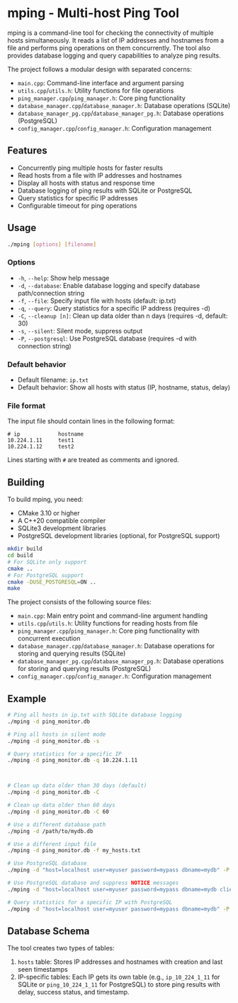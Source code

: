 # mping - Multi-host Ping Tool

mping is a command-line tool for checking the connectivity of multiple hosts simultaneously. It reads a list of IP addresses and hostnames from a file and performs ping operations on them concurrently. The tool also provides database logging and query capabilities to analyze ping results.

The project follows a modular design with separated concerns:
- `main.cpp`: Command-line interface and argument parsing
- `utils.cpp`/`utils.h`: Utility functions for file operations
- `ping_manager.cpp`/`ping_manager.h`: Core ping functionality
- `database_manager.cpp`/`database_manager.h`: Database operations (SQLite)
- `database_manager_pg.cpp`/`database_manager_pg.h`: Database operations (PostgreSQL)
- `config_manager.cpp`/`config_manager.h`: Configuration management

## Features

- Concurrently ping multiple hosts for faster results
- Read hosts from a file with IP addresses and hostnames
- Display all hosts with status and response time
- Database logging of ping results with SQLite or PostgreSQL
- Query statistics for specific IP addresses
- Configurable timeout for ping operations

## Usage

```bash
./mping [options] [filename]
```

### Options

- `-h`, `--help`: Show help message
- `-d`, `--database`: Enable database logging and specify database path/connection string
- `-f`, `--file`: Specify input file with hosts (default: ip.txt)
- `-q`, `--query`: Query statistics for a specific IP address (requires -d)
- `-C`, `--cleanup [n]`: Clean up data older than n days (requires -d, default: 30)
- `-s`, `--silent`: Silent mode, suppress output
- `-P`, `--postgresql`: Use PostgreSQL database (requires -d with connection string)

### Default behavior

- Default filename: `ip.txt`
- Default behavior: Show all hosts with status (IP, hostname, status, delay)

### File format

The input file should contain lines in the following format:

```
# ip            hostname
10.224.1.11     test1
10.224.1.12     test2
```

Lines starting with `#` are treated as comments and ignored.

## Building

To build mping, you need:

- CMake 3.10 or higher
- A C++20 compatible compiler
- SQLite3 development libraries
- PostgreSQL development libraries (optional, for PostgreSQL support)

```bash
mkdir build
cd build
# For SQLite only support
cmake ..
# For PostgreSQL support
cmake -DUSE_POSTGRESQL=ON ..
make
```

The project consists of the following source files:
- `main.cpp`: Main entry point and command-line argument handling
- `utils.cpp`/`utils.h`: Utility functions for reading hosts from file
- `ping_manager.cpp`/`ping_manager.h`: Core ping functionality with concurrent execution
- `database_manager.cpp`/`database_manager.h`: Database operations for storing and querying results (SQLite)
- `database_manager_pg.cpp`/`database_manager_pg.h`: Database operations for storing and querying results (PostgreSQL)
- `config_manager.cpp`/`config_manager.h`: Configuration management

## Example

```bash
# Ping all hosts in ip.txt with SQLite database logging
./mping -d ping_monitor.db

# Ping all hosts in silent mode
./mping -d ping_monitor.db -s

# Query statistics for a specific IP
./mping -d ping_monitor.db -q 10.224.1.11



# Clean up data older than 30 days (default)
./mping -d ping_monitor.db -C

# Clean up data older than 60 days
./mping -d ping_monitor.db -C 60

# Use a different database path
./mping -d /path/to/mydb.db

# Use a different input file
./mping -d ping_monitor.db -f my_hosts.txt

# Use PostgreSQL database
./mping -d "host=localhost user=myuser password=mypass dbname=mydb" -P

# Use PostgreSQL database and suppress NOTICE messages
./mping -d "host=localhost user=myuser password=mypass dbname=mydb client_min_messages=warning" -P

# Query statistics for a specific IP with PostgreSQL
./mping -d "host=localhost user=myuser password=mypass dbname=mydb" -P -q 10.224.1.11
```



## Database Schema

The tool creates two types of tables:

1. `hosts` table: Stores IP addresses and hostnames with creation and last seen timestamps
2. IP-specific tables: Each IP gets its own table (e.g., `ip_10_224_1_11` for SQLite or `ping_10_224_1_11` for PostgreSQL) to store ping results with delay, success status, and timestamp.


